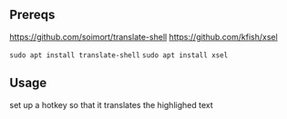## Prereqs 
https://github.com/soimort/translate-shell
https://github.com/kfish/xsel

`sudo apt install translate-shell`
`sudo apt install xsel`

## Usage
set up a hotkey so that it translates the highlighed text
